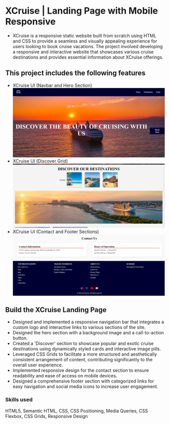 # XCruise | Landing Page with Mobile Responsive

- XCruise is a responsive static website built from scratch using HTML and CSS to provide a seamless and visually appealing experience for users looking to book cruise vacations. The project involved developing a responsive and interactive website that showcases various cruise destinations and provides essential information about XCruise offerings.


## This project includes the following features
* XCruise UI (Navbar and Hero Section)
![alt text](image.png)
* XCruise UI (Discover Grid)
![alt text](image-1.png)
* XCruise UI (Contact and Footer Sections)
  ![alt text](image-2.png)


## Build the XCruise Landing Page

* Designed and implemented a responsive navigation bar that integrates a custom logo and interactive links to various sections of the site.
* Designed the hero section with a background image and a call-to-action button.
* Created a 'Discover' section to showcase popular and exotic cruise destinations using dynamically styled cards and interactive image pills. 
* Leveraged CSS Grids to facilitate a more structured and aesthetically consistent arrangement of content, contributing significantly to the overall user experience.
* Implemented responsive design for the contact section to ensure readability and ease of access on mobile devices.
* Designed a comprehensive footer section with categorized links for easy navigation and social media icons to increase user engagement.


### Skills used
HTML5, Semantic HTML, CSS, CSS Positioning, Media Queries, CSS Flexbox, CSS Grids, Responsive Design


